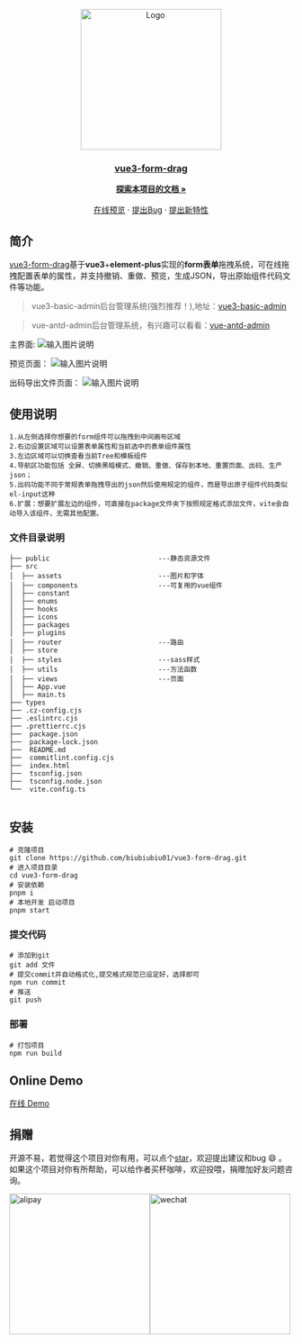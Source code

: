 <p align="center">
  <a href="https://github.com/biubiubiu01/vue3-form-drag/">
    <img src="https://images.gitee.com/uploads/images/2020/0906/151518_824b889d_7647779.png" alt="Logo" width="250">
   <h3 align="center"> vue3-form-drag</h3>
  </a>
</p>

  <p align="center">
    <a href="https://github.com/biubiubiu01/vue3-form-drag"><strong>探索本项目的文档 »</strong></a>
    <br />
    <br />
    <a href="vue3-form-drag">在线预览</a>
    ·
    <a href="https://github.com/biubiubiu01/vue3-form-drag/issues">提出Bug</a>
    ·
    <a href="https://github.com/biubiubiu01/vue3-form-drag/issues">提出新特性</a>
  </p>
  




## 简介

[vue3-form-drag](https://gist006.gitee.io/vue3-form-drag)基于**vue3**+**element-plus**实现的**form表单**拖拽系统，可在线拖拽配置表单的属性，并支持撤销、重做、预览，生成JSON，导出原始组件代码文件等功能。

> vue3-basic-admin后台管理系统(强烈推荐！),地址：[vue3-basic-admin](https://github.com/biubiubiu01/vue3-basic-admin)

> vue-antd-admin后台管理系统，有兴趣可以看看：[vue-antd-admin](https://github.com/biubiubiu01/vue-antd-admin)



主界面:
![输入图片说明](https://gitee.com/gist006/vue3-form-drag/raw/gh-pages/preview/1.png)

预览页面：
![输入图片说明](https://gitee.com/gist006/vue3-form-drag/raw/gh-pages/preview/2.png)

出码导出文件页面：
![输入图片说明](https://gitee.com/gist006/vue3-form-drag/raw/gh-pages/preview/3.png)


## 使用说明
```
1.从左侧选择你想要的form组件可以拖拽到中间画布区域
2.右边设置区域可以设置表单属性和当前选中的表单组件属性
3.左边区域可以切换查看当前Tree和模板组件
4.导航区功能包括 全屏、切换黑暗模式、撤销、重做、保存到本地、重置页面、出码、生产json；
5.出码功能不同于常规表单拖拽导出的json然后使用规定的组件，而是导出原子组件代码类似el-input这种
6.扩展：想要扩展左边的组件，可直接在package文件夹下按照规定格式添加文件，vite会自动导入该组件，无需其他配置。
```


### 文件目录说明
```
├── public                           ---静态资源文件
├── src          
│  ├── assets                        ---图片和字体
│  ├── components                    ---可复用的vue组件
│  ├── constant                    
│  ├── enums                       
│  ├── hooks
│  ├── icons
│  ├── packages
│  ├── plugins                          
│  ├── router                        ---路由
│  ├── store                        
│  ├── styles                        ---sass样式
│  ├── utils                         ---方法函数
│  ├── views                         ---页面
│  ├── App.vue                       
│  ├── main.ts                       
├── types                            
├── .cz-config.cjs
├── .eslintrc.cjs
├── .prettierrc.cjs
├──  package.json
├──  package-lock.json
├──  README.md
├──  commitlint.config.cjs
├──  index.html
├──  tsconfig.json
├──  tsconfig.node.json
└──  vite.config.ts                   


```


 
## 安装

```
# 克隆项目
git clone https://github.com/biubiubiu01/vue3-form-drag.git
# 进入项目目录
cd vue3-form-drag
# 安装依赖
pnpm i
# 本地开发 启动项目
pnpm start
```

### 提交代码

```
# 添加到git
git add 文件
# 提交commit并自动格式化,提交格式规范已设定好，选择即可
npm run commit
# 推送
git push
```

### 部署

```
# 打包项目
npm run build
```

## Online Demo

[在线 Demo](https://gist006.gitee.io/vue3-form-drag/#/)

## 捐赠

开源不易，若觉得这个项目对你有用，可以点个[star](https://github.com/biubiubiu01/vue3-form-drag)，欢迎提出建议和bug :smile: 。如果这个项目对你有所帮助，可以给作者买杯咖啡，欢迎投喂，捐赠加好友问题咨询。

<img src="https://i.328888.xyz/2023/02/28/zV27Q.jpeg" alt="alipay" width="250"><img src="https://i.328888.xyz/2023/02/28/zVw2H.jpeg" alt="wechat" width="250">







